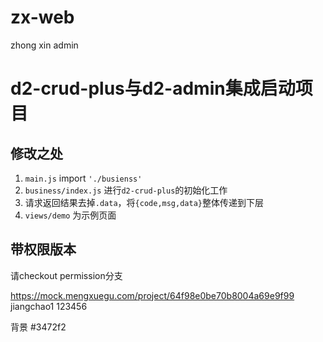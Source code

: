 # zx-web
zhong xin admin
# d2-crud-plus与d2-admin集成启动项目

## 修改之处
1. `main.js` import `'./busienss'`
2. `business/index.js` 进行`d2-crud-plus`的初始化工作
3. 请求返回结果去掉`.data`，将`{code,msg,data}`整体传递到下层
4. `views/demo` 为示例页面


## 带权限版本
请checkout permission分支

https://mock.mengxuegu.com/project/64f98e0be70b8004a69e9f99
jiangchao1 123456    

背景 #3472f2

